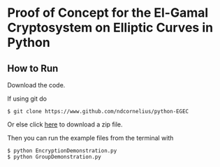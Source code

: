 Proof of Concept for the El-Gamal Cryptosystem on Elliptic Curves in Python
==============
How to Run
--------------
Download the code.

If using git do

    $ git clone https://www.github.com/ndcornelius/python-EGEC
    
Or else click <a href = https://github.com/ndcornelius/python-EGEC/archive/master.zip>here<a/> to download a zip file.

Then you can run the example files from the terminal with

    $ python EncryptionDemonstration.py
    $ python GroupDemonstration.py
